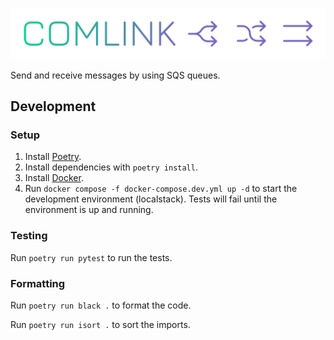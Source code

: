 ![Comlink logo](./assets/logo.svg)

Send and receive messages by using SQS queues.


## Development

### Setup

1. Install [Poetry](https://python-poetry.org/).
1. Install dependencies with `poetry install`.
1. Install [Docker](https://www.docker.com/).
1. Run `docker compose -f docker-compose.dev.yml up -d` to start 
the development environment (localstack). Tests will fail until the environment is up and running.


### Testing

Run `poetry run pytest` to run the tests.


### Formatting

Run `poetry run black .` to format the code.

Run `poetry run isort .` to sort the imports.